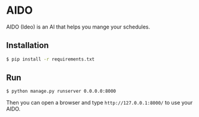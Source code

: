 # AIDO

AIDO (Ideo) is an AI that helps you mange your schedules.

## Installation
```bash
$ pip install -r requirements.txt
```

## Run
```bash
$ python manage.py runserver 0.0.0.0:8000
```

Then you can open a browser and type `http://127.0.0.1:8000/` to use your AIDO.